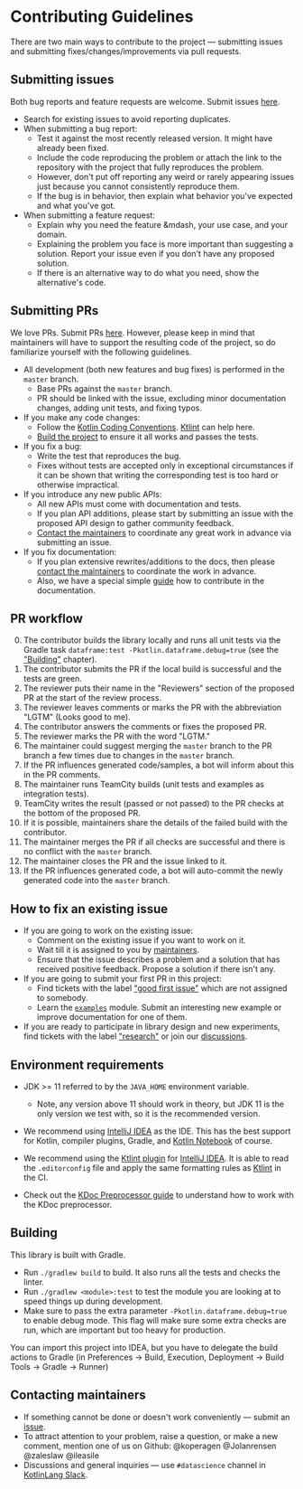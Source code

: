 # Contributing Guidelines

There are two main ways to contribute to the project &mdash; submitting issues and submitting
fixes/changes/improvements via pull requests.

## Submitting issues

Both bug reports and feature requests are welcome.
Submit issues [here](https://github.com/Kotlin/dataframe/issues).

* Search for existing issues to avoid reporting duplicates.
* When submitting a bug report:
    * Test it against the most recently released version. It might have already been fixed.
    * Include the code reproducing the problem or attach the link to the repository with the project that fully reproduces the problem.
    * However, don't put off reporting any weird or rarely appearing issues just because you cannot consistently
      reproduce them.
    * If the bug is in behavior, then explain what behavior you've expected and what you've got.
* When submitting a feature request:
    * Explain why you need the feature &mdash, your use case, and your domain.
    * Explaining the problem you face is more important than suggesting a solution.
      Report your issue even if you don't have any proposed solution.
    * If there is an alternative way to do what you need, show the alternative's code.


## Submitting PRs

We love PRs. Submit PRs [here](https://github.com/Kotlin/dataframe/pulls).
However, please keep in mind that maintainers will have to support the resulting code of the project,
so do familiarize yourself with the following guidelines.

* All development (both new features and bug fixes) is performed in the `master` branch.
    * Base PRs against the `master` branch.
    * PR should be linked with the issue,
      excluding minor documentation changes, adding unit tests, and fixing typos.
* If you make any code changes:
    * Follow the [Kotlin Coding Conventions](https://kotlinlang.org/docs/reference/coding-conventions.html). 
      [Ktlint](https://pinterest.github.io/ktlint/latest/) can help here.
    * [Build the project](#building) to ensure it all works and passes the tests.
* If you fix a bug:
    * Write the test that reproduces the bug.
    * Fixes without tests are accepted only in exceptional circumstances if it can be shown that writing the
      corresponding test is too hard or otherwise impractical.
* If you introduce any new public APIs:
    * All new APIs must come with documentation and tests.
    * If you plan API additions, please start by submitting an issue with the proposed API design
      to gather community feedback.
    * [Contact the maintainers](#contacting-maintainers) to coordinate any great work in advance via submitting an issue.
* If you fix documentation:
    * If you plan extensive rewrites/additions to the docs, then please [contact the maintainers](#contacting-maintainers)
      to coordinate the work in advance.
    * Also, we have a special simple [guide](https://github.com/Kotlin/dataframe/blob/master/docs/contributions.md) how to contribute in the documentation.

## PR workflow

0. The contributor builds the library locally and runs all unit tests via the Gradle task 
   `dataframe:test -Pkotlin.dataframe.debug=true` (see the ["Building"](#building) chapter).
1. The contributor submits the PR if the local build is successful and the tests are green.
2. The reviewer puts their name in the "Reviewers" section of the proposed PR at the start of the review process.
3. The reviewer leaves comments or marks the PR with the abbreviation "LGTM" (Looks good to me).
4. The contributor answers the comments or fixes the proposed PR.
5. The reviewer marks the PR with the word "LGTM."
6. The maintainer could suggest merging the `master` branch to the PR branch a few times due to changes in the `master` branch.
7. If the PR influences generated code/samples, a bot will inform about this in the PR comments.
8. The maintainer runs TeamCity builds (unit tests and examples as integration tests).
9. TeamCity writes the result (passed or not passed) to the PR checks at the bottom of the proposed PR.
10. If it is possible, maintainers share the details of the failed build with the contributor.
11. The maintainer merges the PR if all checks are successful and there is no conflict with the `master` branch.
12. The maintainer closes the PR and the issue linked to it.
13. If the PR influences generated code, a bot will auto-commit the newly generated code into the `master` branch.

## How to fix an existing issue

* If you are going to work on the existing issue:
    * Comment on the existing issue if you want to work on it.
    * Wait till it is assigned to you by [maintainers](#contacting-maintainers).
    * Ensure that the issue describes a problem and a solution that has received positive feedback. Propose a solution if there isn't any.
* If you are going to submit your first PR in this project:
    * Find tickets with the label ["good first issue"](https://github.com/Kotlin/dataframe/issues?q=is%3Aissue+is%3Aopen+label%3A%22good+first+issue%22+no%3Aassignee)
      which are not assigned to somebody.
    * Learn the [`examples`](https://github.com/Kotlin/dataframe/tree/master/examples) module. Submit an interesting new example or improve documentation for one of them.
* If you are ready to participate in library design and new experiments, find tickets with the label
  ["research"](https://github.com/Kotlin/dataframe/issues?q=is%3Aissue+is%3Aopen+label%3Aresearch)
  or join our [discussions](https://github.com/Kotlin/dataframe/discussions).


## Environment requirements

* JDK >= 11 referred to by the `JAVA_HOME` environment variable.

  * Note, any version above 11 should work in theory, but JDK 11 is the only version we test with,
  so it is the recommended version.

* We recommend using [IntelliJ IDEA](https://www.jetbrains.com/idea/download/) as the IDE. This
has the best support for Kotlin, compiler plugins, Gradle, and [Kotlin Notebook](https://kotlinlang.org/docs/kotlin-notebook-overview.html) of course.

* We recommend using the [Ktlint plugin](https://plugins.jetbrains.com/plugin/15057-ktlint) for [IntelliJ IDEA](https://www.jetbrains.com/idea/download/).
It is able to read the `.editorconfig` file and apply the same formatting rules as [Ktlint](https://pinterest.github.io/ktlint/latest/) in the CI.

* Check out the [KDoc Preprocessor guide](KDOC_PREPROCESSING.md) to understand how to work with the KDoc preprocessor.

## Building

This library is built with Gradle.

* Run `./gradlew build` to build. It also runs all the tests and checks the linter.
* Run `./gradlew <module>:test` to test the module you are looking at to speed
  things up during development.
* Make sure to pass the extra parameter `-Pkotlin.dataframe.debug=true` to enable debug mode. This flag will
  make sure some extra checks are run, which are important but too heavy for production.

You can import this project into IDEA, but you have to delegate the build actions
to Gradle (in Preferences -> Build, Execution, Deployment -> Build Tools -> Gradle -> Runner)

## Contacting maintainers

* If something cannot be done or doesn't work conveniently &mdash; submit an [issue](#submitting-issues).
* To attract attention to your problem, raise a question, or make a new comment, mention one of us on Github: @koperagen @Jolanrensen @zaleslaw @ileasile
* Discussions and general inquiries &mdash; use `#datascience` channel in [KotlinLang Slack](https://kotl.in/slack).
